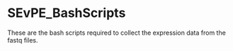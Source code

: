 # SEvPE_BashScripts
These are the bash scripts required to collect the expression data from the fastq files. 
